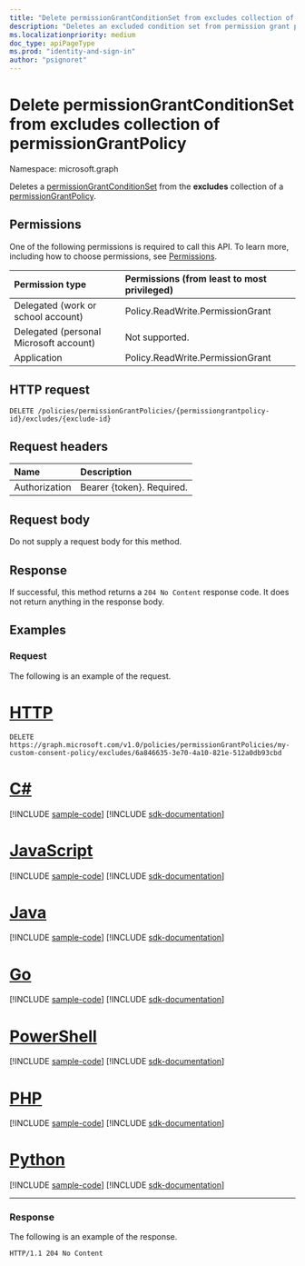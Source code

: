```yaml
---
title: "Delete permissionGrantConditionSet from excludes collection of permissionGrantPolicy"
description: "Deletes an excluded condition set from permission grant policy."
ms.localizationpriority: medium
doc_type: apiPageType
ms.prod: "identity-and-sign-in"
author: "psignoret"
---
```


# Delete permissionGrantConditionSet from excludes collection of permissionGrantPolicy

Namespace: microsoft.graph

Deletes a [permissionGrantConditionSet](../resources/permissiongrantconditionset.md) from the **excludes** collection of a [permissionGrantPolicy](../resources/permissiongrantpolicy.md).

## Permissions

One of the following permissions is required to call this API. To learn more, including how to choose permissions, see [Permissions](/graph/permissions-reference).

| Permission type      | Permissions (from least to most privileged)              |
|:--------------------|:---------------------------------------------------------|
| Delegated (work or school account) | Policy.ReadWrite.PermissionGrant |
| Delegated (personal Microsoft account) | Not supported.    |
| Application | Policy.ReadWrite.PermissionGrant |

## HTTP request

<!-- { "blockType": "ignored" } -->

```http
DELETE /policies/permissionGrantPolicies/{permissiongrantpolicy-id}/excludes/{exclude-id}
```

## Request headers

| Name       | Description|
|:---------------|:--------|
| Authorization  | Bearer {token}. Required. |

## Request body

Do not supply a request body for this method.

## Response

If successful, this method returns a `204 No Content` response code. It does not return anything in the response body.

## Examples

### Request

The following is an example of the request.


# [HTTP](#tab/http)
<!-- {
  "blockType": "request",
  "name": "permissiongrantpolicy_delete_excludes",
  "sampleKeys": ["my-custom-consent-policy", "6a846635-3e70-4a10-821e-512a0db93cbd"]
}-->

```http
DELETE https://graph.microsoft.com/v1.0/policies/permissionGrantPolicies/my-custom-consent-policy/excludes/6a846635-3e70-4a10-821e-512a0db93cbd
```

# [C#](#tab/csharp)
[!INCLUDE [sample-code](../includes/snippets/csharp/permissiongrantpolicy-delete-excludes-csharp-snippets.md)]
[!INCLUDE [sdk-documentation](../includes/snippets/snippets-sdk-documentation-link.md)]

# [JavaScript](#tab/javascript)
[!INCLUDE [sample-code](../includes/snippets/javascript/permissiongrantpolicy-delete-excludes-javascript-snippets.md)]
[!INCLUDE [sdk-documentation](../includes/snippets/snippets-sdk-documentation-link.md)]

# [Java](#tab/java)
[!INCLUDE [sample-code](../includes/snippets/java/permissiongrantpolicy-delete-excludes-java-snippets.md)]
[!INCLUDE [sdk-documentation](../includes/snippets/snippets-sdk-documentation-link.md)]

# [Go](#tab/go)
[!INCLUDE [sample-code](../includes/snippets/go/permissiongrantpolicy-delete-excludes-go-snippets.md)]
[!INCLUDE [sdk-documentation](../includes/snippets/snippets-sdk-documentation-link.md)]

# [PowerShell](#tab/powershell)
[!INCLUDE [sample-code](../includes/snippets/powershell/permissiongrantpolicy-delete-excludes-powershell-snippets.md)]
[!INCLUDE [sdk-documentation](../includes/snippets/snippets-sdk-documentation-link.md)]

# [PHP](#tab/php)
[!INCLUDE [sample-code](../includes/snippets/php/permissiongrantpolicy-delete-excludes-php-snippets.md)]
[!INCLUDE [sdk-documentation](../includes/snippets/snippets-sdk-documentation-link.md)]

# [Python](#tab/python)
[!INCLUDE [sample-code](../includes/snippets/python/permissiongrantpolicy-delete-excludes-python-snippets.md)]
[!INCLUDE [sdk-documentation](../includes/snippets/snippets-sdk-documentation-link.md)]

---

### Response

The following is an example of the response.

<!-- {
  "blockType": "response",
  "truncated": true
} -->

```http
HTTP/1.1 204 No Content
```
